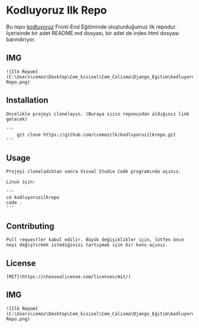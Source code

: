# Kodluyoruz Ilk Repo

Bu repo [kodluyoruz](https://kodluyoruz.org/tr/kodluyoruz/) Front-End Eğitiminde oluşturduğumuz ilk repodur. İçerisinde bir adet README.md dosyası, bir adet de index.html dosyası barındırıyor.

## IMG
    ![Ilk Repom](C:\Users\cemoz\Desktop\Cem_kisisel\Cem_Calisma\Django_Egitim\kodluyoruzilkrepo\img\İlk Repo.png)


## Installation 

    Öncelikle projeyi clonelayın. (Buraya sizin reponuzdan aldığınız link gelecek)

    '''
        git clone https://github.com/ccemozclk/kodluyoruzilkrepo.git
    '''
## Usage

    Projeyi cloneladıktan sonra Visual Studio Code programında açınız.

    Linux için:
    
    '''
    cd kodluyoruzilkrepo
    code .
    '''

## Contributing

    Pull requestler kabul edilir. Büyük değişiklikler için, lütfen önce neyi değiştirmek istediğinizi tartışmak için bir konu açınız.

## License 

    [MIT](https://choosealicense.com/licenses/mit/)

## IMG
    ![Ilk Repom](C:\Users\cemoz\Desktop\Cem_kisisel\Cem_Calisma\Django_Egitim\kodluyoruzilkrepo\img\İlk Repo.png)
